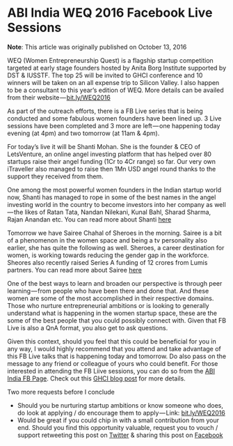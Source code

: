 # ABI India WEQ 2016 Facebook Live Sessions



**Note**: This article was originally published on October 13, 2016

WEQ \(Women Entrepreneurship Quest\) is a flagship startup competition targeted at early stage founders hosted by Anita Borg Institute supported by DST & IUSSTF. The top 25 will be invited to GHCI conference and 10 winners will be taken on an all expense trip to Silicon Valley. I also happen to be a consultant to this year’s edition of WEQ. More details can be availed from their website — [bit.ly/WEQ2016](http://bit.ly/WEQ2016)

As part of the outreach efforts, there is a FB Live series that is being conducted and some fabulous women founders have been lined up. 3 Live sessions have been completed and 3 more are left — one happening today evening \(at 4pm\) and two tomorrow \(at 11am & 4pm\).

For today’s live it will be Shanti Mohan. She is the founder & CEO of LetsVenture, an online angel investing platform that has helped over 80 startups raise their angel funding \(1Cr to 4Cr range\) so far. Our very own iTraveller also managed to raise then 1Mn USD angel round thanks to the support they received from them.

One among the most powerful women founders in the Indian startup world now, Shanti has managed to rope in some of the best names in the angel investing world in the country to become investors into her company as well — the likes of Ratan Tata, Nandan Nilekani, Kunal Bahl, Sharad Sharma, Rajan Anandan etc. You can read more about Shanti [here](http://www.dealstreetasia.com/stories/weve-brought-transparency-into-startup-funding-shanti-mohan-letsventure-17464/)

Tomorrow we have Sairee Chahal of Sheroes in the morning. Sairee is a bit of a phenomenon in the women space and being a tv personality also earlier, she has quite the following as well. Sheroes, a career destination for women, is working towards reducing the gender gap in the workforce. Sheores also recently raised Series A funding of 12 crores from Lumis partners. You can read more about Sairee [here](https://yourstory.com/2014/10/sheroes-in/)

One of the best ways to learn and broaden our perspective is through peer learning — from people who have been there and done that. And these women are some of the most accomplished in their respective domains. Those who nurture entrepreneurial ambitions or is looking to generally understand what is happening in the women startup space, these are the some of the best people that you could possibly connect with. Given that FB Live is also a QnA format, you also get to ask questions.

Given this context, should you feel that this could be beneficial for you in any way, I would highly recommend that you attend and take advantage of this FB Live talks that is happening today and tomorrow. Do also pass on the message to any friend or colleague of yours who could benefit. For those interested in attending the FB Liive sessions, you can do so from the [ABI India FB Page](https://www.facebook.com/AnitaBorgIndia/?hc_ref=PAGES_TIMELINE&fref=nf). Check out this [GHCI blog post](http://ghcindia.anitaborg.org/news/announcements/weq-2016-facebook-live-sessions-10-14-oct-2016/) for more details.

Two more requests before I conclude

* Should you be nurturing startup ambitions or know someone who does, do look at applying / do encourage them to apply — Link: [bit.ly/WEQ2016](http://bit.ly/WEQ2016)
* Would be great if you could chip in with a small contribution from your end. Should you find this opportunity valuable, request you to vouch / support retweeting this post on [Twitter](https://twitter.com/AnitaBorg_India/status/786131363514638336) & sharing this post on [Facebook](https://www.facebook.com/AnitaBorgIndia/photos/a.1488033241413523.1073741828.1488032364746944/1743968432486668/?type=3&theater)

